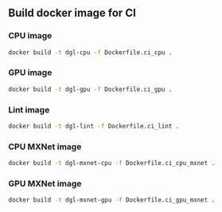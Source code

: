 ## Build docker image for CI

### CPU image
```bash
docker build -t dgl-cpu -f Dockerfile.ci_cpu .
```

### GPU image
```bash
docker build -t dgl-gpu -f Dockerfile.ci_gpu .
```

### Lint image
```bash
docker build -t dgl-lint -f Dockerfile.ci_lint .
```

### CPU MXNet image
```bash
docker build -t dgl-mxnet-cpu -f Dockerfile.ci_cpu_mxnet .
```

### GPU MXNet image
```bash
docker build -t dgl-mxnet-gpu -f Dockerfile.ci_gpu_mxnet .
```
